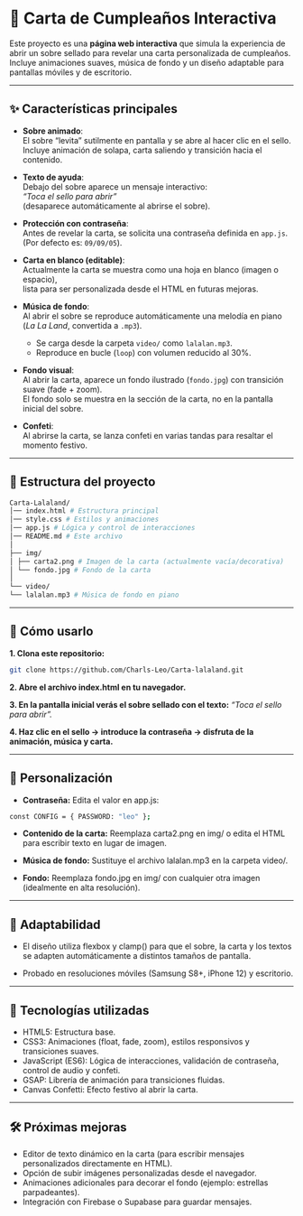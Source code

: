 # 🎉 Carta de Cumpleaños Interactiva

Este proyecto es una **página web interactiva** que simula la experiencia de abrir un sobre sellado para revelar una carta personalizada de cumpleaños. Incluye animaciones suaves, música de fondo y un diseño adaptable para pantallas móviles y de escritorio.


---


## ✨ Características principales

- **Sobre animado**:  
  El sobre “levita” sutilmente en pantalla y se abre al hacer clic en el sello.  
  Incluye animación de solapa, carta saliendo y transición hacia el contenido.

- **Texto de ayuda**:  
  Debajo del sobre aparece un mensaje interactivo:  
  *“Toca el sello para abrir”*  
  (desaparece automáticamente al abrirse el sobre).

- **Protección con contraseña**:  
  Antes de revelar la carta, se solicita una contraseña definida en `app.js`.  
  (Por defecto es: `09/09/05`).

- **Carta en blanco (editable)**:  
  Actualmente la carta se muestra como una hoja en blanco (imagen o espacio),  
  lista para ser personalizada desde el HTML en futuras mejoras.

- **Música de fondo**:  
  Al abrir el sobre se reproduce automáticamente una melodía en piano (*La La Land*, convertida a `.mp3`).  
  - Se carga desde la carpeta `video/` como `lalalan.mp3`.  
  - Reproduce en bucle (`loop`) con volumen reducido al 30%.

- **Fondo visual**:  
  Al abrir la carta, aparece un fondo ilustrado (`fondo.jpg`) con transición suave (fade + zoom).  
  El fondo solo se muestra en la sección de la carta, no en la pantalla inicial del sobre.

- **Confeti**:  
  Al abrirse la carta, se lanza confeti en varias tandas para resaltar el momento festivo.


---


## 📂 Estructura del proyecto

```bash
Carta-Lalaland/
│── index.html # Estructura principal
│── style.css # Estilos y animaciones
│── app.js # Lógica y control de interacciones
│── README.md # Este archivo
│
├── img/
│ ├── carta2.png # Imagen de la carta (actualmente vacía/decorativa)
│ └── fondo.jpg # Fondo de la carta
│
└── video/
└── lalalan.mp3 # Música de fondo en piano
```

--- 

## 🚀 Cómo usarlo

**1. Clona este repositorio:**

```bash
git clone https://github.com/Charls-Leo/Carta-lalaland.git
```

**2. Abre el archivo index.html en tu navegador.**

**3. En la pantalla inicial verás el sobre sellado con el texto:**
*“Toca el sello para abrir”.*

**4. Haz clic en el sello → introduce la contraseña → disfruta de la animación, música y carta.**

---

## 🔑 Personalización

- **Contraseña:**
Edita el valor en app.js:
```bash
const CONFIG = { PASSWORD: "leo" };
```

- **Contenido de la carta:**
Reemplaza carta2.png en img/ o edita el HTML para escribir texto en lugar de imagen.

- **Música de fondo:**
Sustituye el archivo lalalan.mp3 en la carpeta video/.

- **Fondo:**
Reemplaza fondo.jpg en img/ con cualquier otra imagen (idealmente en alta resolución).

---

## 📱 Adaptabilidad

- El diseño utiliza flexbox y clamp() para que el sobre, la carta y los textos se adapten automáticamente a distintos tamaños de pantalla.

- Probado en resoluciones móviles (Samsung S8+, iPhone 12) y escritorio.

---

## 🎨 Tecnologías utilizadas

- HTML5: Estructura base.
- CSS3: Animaciones (float, fade, zoom), estilos responsivos y transiciones suaves.
- JavaScript (ES6): Lógica de interacciones, validación de contraseña, control de audio y confeti.
- GSAP: Librería de animación para transiciones fluidas.
- Canvas Confetti: Efecto festivo al abrir la carta.

---

## 🛠 Próximas mejoras

- Editor de texto dinámico en la carta (para escribir mensajes personalizados directamente en HTML).
- Opción de subir imágenes personalizadas desde el navegador.
- Animaciones adicionales para decorar el fondo (ejemplo: estrellas parpadeantes).
- Integración con Firebase o Supabase para guardar mensajes.
